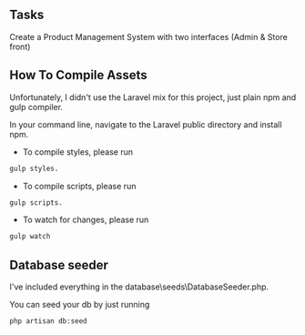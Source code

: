 ## Tasks

Create a Product Management System with two interfaces (Admin & Store front)

## How To Compile Assets

Unfortunately, I didn't use the Laravel mix for this project, just plain npm and gulp compiler.

In your command line, navigate to the Laravel public directory and install npm.

- To compile styles, please run 
```bash
gulp styles.
```
- To compile scripts, please run 
```bash
gulp scripts.
```
- To watch for changes, please run
```bash
gulp watch
```

## Database seeder

I've included everything in the database\seeds\DatabaseSeeder.php.

You can seed your db by just running

```bash
php artisan db:seed
```